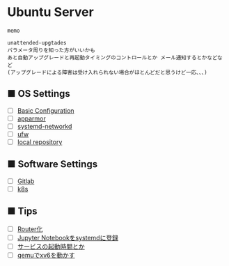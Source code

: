 # Ubuntu Server
```
memo

unattended-upgtades
パラメータ周りを知った方がいいかも
あと自動アップグレードと再起動タイミングのコントロールとか メール通知するとかなどなど
(アップグレードによる障害は受け入れられない場合がほとんどだと思うけど一応、、、)

```
## ■ OS Settings
- [ ] [Basic Configuration](https://github.com/thetaru/memorandum/tree/master/OS/Linux/Ubuntu_Server_20.04/settings)
- [ ] [apparmor](https://github.com/thetaru/memorandum/tree/master/OS/Linux/Ubuntu_Server_20.04/apparmor)
- [ ] [systemd-networkd](https://github.com/thetaru/memorandum/tree/master/OS/Linux/Ubuntu_Server_20.04/systemd-networkd)
- [ ] [ufw](https://github.com/thetaru/memorandum/tree/master/OS/Linux/Ubuntu_Server_20.04/ufw)
- [ ] [local repository](local_repository)
## ■ Software Settings
- [ ] [Gitlab](https://github.com/thetaru/memorandum/tree/master/OS/Linux/Ubuntu_Server_20.04/gitlab)
- [ ] [k8s](https://github.com/thetaru/memorandum/tree/master/OS/Linux/Ubuntu_Server_20.04/k8s)
## ■ Tips
- [ ] [Router化](https://github.com/thetaru/memorandum/tree/master/OS/Linux/Ubuntu_Server_20.04/router)
- [ ] [Jupyter Notebookをsystemdに登録](https://github.com/thetaru/memorandum/tree/master/OS/Linux/Ubuntu_Server_20.04/jupyter_notebook_daemon)
- [ ] [サービスの起動時間とか](https://github.com/thetaru/memorandum/tree/master/OS/Linux/Ubuntu_Server_20.04/systemd_selected)
- [ ] [qemuでxv6を動かす](https://github.com/thetaru/memorandum/tree/master/OS/Linux/Ubuntu_Server_20.04/qemu_xv6)
